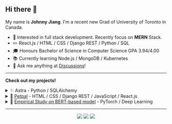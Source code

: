 ## Hi there 👋

<!--
**johnnyjly/johnnyjly** is a ✨ _special_ ✨ repository because its `README.md` (this file) appears on your GitHub profile.

Here are some ideas to get you started:

- 🔭 I’m currently working on ...
- 🌱 I’m currently learning ...
- 👯 I’m looking to collaborate on ...
- 🤔 I’m looking for help with ...
- 💬 Ask me about ...
- 📫 How to reach me: ...
- 😄 Pronouns: ...
- ⚡ Fun fact: ...
-->

My name is **Johnny Jiang**. I'm a recent new Grad of University of Toronto in Canada.

<picture>
<!--   <img align="right" width="50%" src="https://github-readme-stats.vercel.app/api/top-langs/?username=johnnyjly&layout=compact&hide_title=1&card_width=300" alt="Top language used in my repos" /> -->
<!--   <img align="right" width="40%" src="https://github-readme-stats.vercel.app/api?username=johnnyjly&show_icons=true&hide=stars,issues" /> -->
</picture>

* 🧐   Interested in full stack development. Recently focus on **MERN** Stack.
* :pencil2: React.js / HTML / CSS / Django REST / Python / SQL
* 🎓   Honours Bachelor of Science in Computer Science GPA 3.94/4.00
* 📚   Currently learning Node.js / MongoDB / Kubernetes
* :thought_balloon: Ask me anything at [Discussions](https://github.com/johnnyjly/johnnyjly/discussions/new/choose)!

<hr>

**Check out my projects!**
  
<details>
  <summary>✨ <a style="text-decoration:none;" href="https://github.com/johnnyjly/Astra">Astra</a> - Python / SQLAlchemy</summary>
  <br>
  
*  A GUI-based application for **QEYnet Inc.**, enabling their employees and customers to read and interact
with satellite telemetry data and manage tag-sensitive alarms.
*  Designed and engineered a robust database using SQLAlchemy for efficient data retrieval and storage across
multiple devices, alarms, and telemetry data.
*  Implemented reliable and scalable file I/O mechanisms for reading custom telemetry files, ensuring data
persistence across sessions and seamless integration with diverse device configurations.
*  Conducted comprehensive testing within a CI workflow, ensuring data integrity and application reliability.
*  Collaborated within a full Agile development cycle using Scrum and Kanban methodologies via Notion, and
perfectly accomplished all the partner’s requirements.
</details>

<details>
  <summary>🌱 <a href="https://github.com/johnnyjly/Petpal">Petpal</a> - HTML / CSS / Django REST / JavaScript / React.js</summary>
  <br>

* A comprehensive pet adoption platform that enables pet seekers to search and apply for pets, while allowing pet adopters to establish shelters, list pets, and manage adoption approvals.
* Frontend - Developed a dynamic and responsive user interface using React, incorporating React Hooks for efficient state management, React Router for seamless client-side routing, and intuitive navigation features.
* Backend - Constructed a robust RESTful API with the Django REST Framework, utilizing models and serializers alongside CRUD Views to handle all data operations effectively. Implemented token-based authentication using JWT to secure user data.
</details>

<details>
  <summary>🔭 <a href="https://github.com/johnnyjly/NLP-Research-Project">Empirical Study on BERT-based model</a> - PyTorch / Deep Learning</summary>
  <br>

* Developed a BERT-based salary prediction model for Data Analyst on real job datasets (information with texts after preprocessing) with an 84% test accuracy.
* Conducted an empirical study that compares the performance among the augmented pre-trained BERT model, RNN model and the gradient-boosted decision tree (GBDT/baseline) on tabular data.
</details>

<hr>

<p align="center">
  <a href="https://www.linkedin.com/in/johnnyjiangly/"><img src="https://img.shields.io/badge/LinkedIn-blue?logo=linkedin&logoColor=white&labelColor=light%20blue"/></a>
  <a href="https://github.com/johnnyjly/"><img src="https://img.shields.io/badge/GitHub-black?logo=github&logoColor=white"/></a>
  <a href="mailto: johnny.lingyunjiang@gmail.com"><img src="https://img.shields.io/badge/Gmail-red?logo=gmail&logoColor=white"/></a>
</p>
